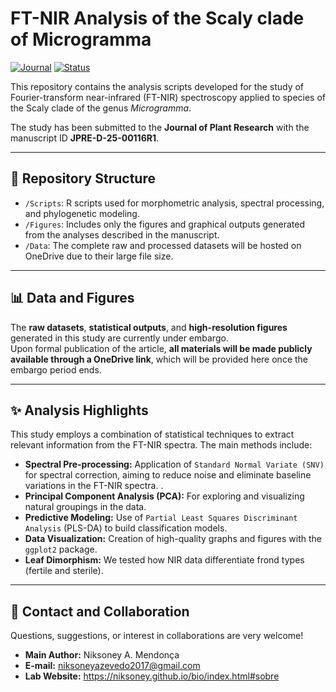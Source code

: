 # FT-NIR Analysis of the Scaly clade of Microgramma

[![Journal](https://img.shields.io/badge/Journal-Journal%20of%20Plant%20Research-blue)](https://www.springer.com/journal/10265)
[![Status](https://img.shields.io/badge/Status-Under%20Review-orange)]()

This repository contains the analysis scripts developed for the study of Fourier-transform near-infrared (FT-NIR) spectroscopy applied to species of the Scaly clade of the genus *Microgramma*.

The study has been submitted to the **Journal of Plant Research** with the manuscript ID **JPRE-D-25-00116R1**.

---

## 📂 Repository Structure

- `/Scripts`: R scripts used for morphometric analysis, spectral processing, and phylogenetic modeling.   
- `/Figures`: Includes only the figures and graphical outputs generated from the analyses described in the manuscript.
- `/Data`: The complete raw and processed datasets will be hosted on OneDrive due to their large file size. 

---

## 📊 Data and Figures

The **raw datasets**, **statistical outputs**, and **high-resolution figures** generated in this study are currently under embargo.  
Upon formal publication of the article, **all materials will be made publicly available through a OneDrive link**, which will be provided here once the embargo period ends.

---

## ✨ Analysis Highlights

This study employs a combination of statistical techniques to extract relevant information from the FT-NIR spectra. The main methods include:

-   **Spectral Pre-processing:** Application of `Standard Normal Variate (SNV)` for spectral correction, aiming to reduce noise and eliminate baseline variations in the FT-NIR spectra.
.
-   **Principal Component Analysis (PCA):** For exploring and visualizing natural groupings in the data.
-   **Predictive Modeling:** Use of `Partial Least Squares Discriminant Analysis` (PLS-DA) to build classification models.
-   **Data Visualization:** Creation of high-quality graphs and figures with the `ggplot2` package.
-   **Leaf Dimorphism:** We tested how NIR data differentiate frond types (fertile and sterile).

---

## 🤝 Contact and Collaboration

Questions, suggestions, or interest in collaborations are very welcome!

-   **Main Author:** Niksoney A. Mendonça
-   **E-mail:** niksoneyazevedo2017@gmail.com
-   **Lab Website:** https://niksoney.github.io/bio/index.html#sobre
